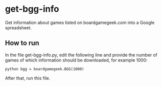 # get-bgg-info
Get information about games listed on boardgamegeek.com into a Google spreadsheet.

## How to run
In the file get-bgg-info.py, edit the following line and provide the number of games of which information should be downloaded, for example 1000:

`python
bgg = boardgamegeek.BGG(1000)
`

After that, run this file.
